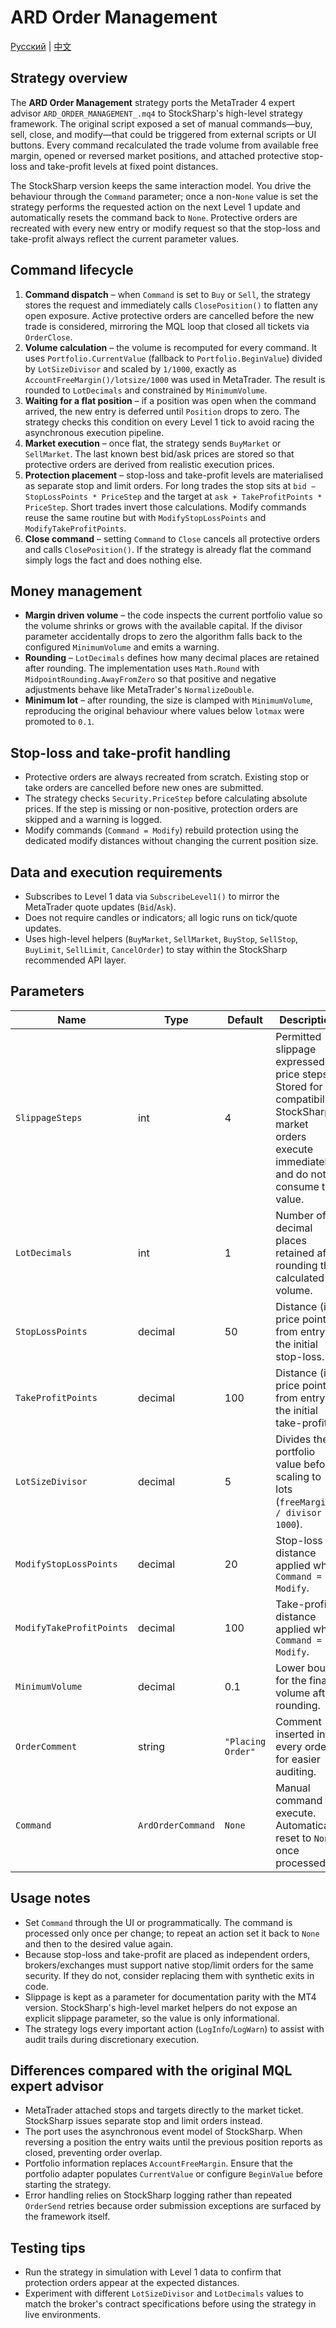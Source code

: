 # ARD Order Management
[Русский](README_ru.md) | [中文](README_cn.md)

## Strategy overview
The **ARD Order Management** strategy ports the MetaTrader 4 expert advisor `ARD_ORDER_MANAGEMENT_.mq4` to StockSharp's high-level strategy framework. The original script exposed a set of manual commands—buy, sell, close, and modify—that could be triggered from external scripts or UI buttons. Every command recalculated the trade volume from available free margin, opened or reversed market positions, and attached protective stop-loss and take-profit levels at fixed point distances.

The StockSharp version keeps the same interaction model. You drive the behaviour through the `Command` parameter; once a non-`None` value is set the strategy performs the requested action on the next Level 1 update and automatically resets the command back to `None`. Protective orders are recreated with every new entry or modify request so that the stop-loss and take-profit always reflect the current parameter values.

## Command lifecycle
1. **Command dispatch** – when `Command` is set to `Buy` or `Sell`, the strategy stores the request and immediately calls `ClosePosition()` to flatten any open exposure. Active protective orders are cancelled before the new trade is considered, mirroring the MQL loop that closed all tickets via `OrderClose`.
2. **Volume calculation** – the volume is recomputed for every command. It uses `Portfolio.CurrentValue` (fallback to `Portfolio.BeginValue`) divided by `LotSizeDivisor` and scaled by `1/1000`, exactly as `AccountFreeMargin()/lotsize/1000` was used in MetaTrader. The result is rounded to `LotDecimals` and constrained by `MinimumVolume`.
3. **Waiting for a flat position** – if a position was open when the command arrived, the new entry is deferred until `Position` drops to zero. The strategy checks this condition on every Level 1 tick to avoid racing the asynchronous execution pipeline.
4. **Market execution** – once flat, the strategy sends `BuyMarket` or `SellMarket`. The last known best bid/ask prices are stored so that protective orders are derived from realistic execution prices.
5. **Protection placement** – stop-loss and take-profit levels are materialised as separate stop and limit orders. For long trades the stop sits at `bid − StopLossPoints * PriceStep` and the target at `ask + TakeProfitPoints * PriceStep`. Short trades invert those calculations. Modify commands reuse the same routine but with `ModifyStopLossPoints` and `ModifyTakeProfitPoints`.
6. **Close command** – setting `Command` to `Close` cancels all protective orders and calls `ClosePosition()`. If the strategy is already flat the command simply logs the fact and does nothing else.

## Money management
- **Margin driven volume** – the code inspects the current portfolio value so the volume shrinks or grows with the available capital. If the divisor parameter accidentally drops to zero the algorithm falls back to the configured `MinimumVolume` and emits a warning.
- **Rounding** – `LotDecimals` defines how many decimal places are retained after rounding. The implementation uses `Math.Round` with `MidpointRounding.AwayFromZero` so that positive and negative adjustments behave like MetaTrader's `NormalizeDouble`.
- **Minimum lot** – after rounding, the size is clamped with `MinimumVolume`, reproducing the original behaviour where values below `lotmax` were promoted to `0.1`.

## Stop-loss and take-profit handling
- Protective orders are always recreated from scratch. Existing stop or take orders are cancelled before new ones are submitted.
- The strategy checks `Security.PriceStep` before calculating absolute prices. If the step is missing or non-positive, protection orders are skipped and a warning is logged.
- Modify commands (`Command = Modify`) rebuild protection using the dedicated modify distances without changing the current position size.

## Data and execution requirements
- Subscribes to Level 1 data via `SubscribeLevel1()` to mirror the MetaTrader quote updates (`Bid`/`Ask`).
- Does not require candles or indicators; all logic runs on tick/quote updates.
- Uses high-level helpers (`BuyMarket`, `SellMarket`, `BuyStop`, `SellStop`, `BuyLimit`, `SellLimit`, `CancelOrder`) to stay within the StockSharp recommended API layer.

## Parameters
| Name | Type | Default | Description |
| --- | --- | --- | --- |
| `SlippageSteps` | int | 4 | Permitted slippage expressed in price steps. Stored for compatibility; StockSharp market orders execute immediately and do not consume this value. |
| `LotDecimals` | int | 1 | Number of decimal places retained after rounding the calculated volume. |
| `StopLossPoints` | decimal | 50 | Distance (in price points) from entry to the initial stop-loss. |
| `TakeProfitPoints` | decimal | 100 | Distance (in price points) from entry to the initial take-profit. |
| `LotSizeDivisor` | decimal | 5 | Divides the portfolio value before scaling to lots (`freeMargin / divisor / 1000`). |
| `ModifyStopLossPoints` | decimal | 20 | Stop-loss distance applied when `Command = Modify`. |
| `ModifyTakeProfitPoints` | decimal | 100 | Take-profit distance applied when `Command = Modify`. |
| `MinimumVolume` | decimal | 0.1 | Lower bound for the final volume after rounding. |
| `OrderComment` | string | `"Placing Order"` | Comment inserted into every order for easier auditing. |
| `Command` | `ArdOrderCommand` | `None` | Manual command to execute. Automatically reset to `None` once processed. |

## Usage notes
- Set `Command` through the UI or programmatically. The command is processed only once per change; to repeat an action set it back to `None` and then to the desired value again.
- Because stop-loss and take-profit are placed as independent orders, brokers/exchanges must support native stop/limit orders for the same security. If they do not, consider replacing them with synthetic exits in code.
- Slippage is kept as a parameter for documentation parity with the MT4 version. StockSharp's high-level market helpers do not expose an explicit slippage parameter, so the value is only informational.
- The strategy logs every important action (`LogInfo`/`LogWarn`) to assist with audit trails during discretionary execution.

## Differences compared with the original MQL expert advisor
- MetaTrader attached stops and targets directly to the market ticket. StockSharp issues separate stop and limit orders instead.
- The port uses the asynchronous event model of StockSharp. When reversing a position the entry waits until the previous position reports as closed, preventing order overlap.
- Portfolio information replaces `AccountFreeMargin`. Ensure that the portfolio adapter populates `CurrentValue` or configure `BeginValue` before starting the strategy.
- Error handling relies on StockSharp logging rather than repeated `OrderSend` retries because order submission exceptions are surfaced by the framework itself.

## Testing tips
- Run the strategy in simulation with Level 1 data to confirm that protection orders appear at the expected distances.
- Experiment with different `LotSizeDivisor` and `LotDecimals` values to match the broker's contract specifications before using the strategy in live environments.

